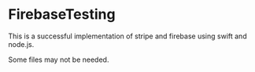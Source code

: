 # FirebaseTesting

This is a successful implementation of stripe and firebase using swift and node.js.

Some files may not be needed. 
